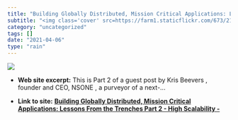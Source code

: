 ```yaml
---
title: "Building Globally Distributed, Mission Critical Applications: Lessons From the Trenches Part 2 - High Scalability -"
subtitle: "<img class='cover' src=https://farm1.staticflickr.com/673/21015670451_fb1075527a_m.jpg>"
category: "uncategorized"
tags: []
date: "2021-04-06"
type: "rain"
---
```

<img class="cover" src=https://farm1.staticflickr.com/673/21015670451_fb1075527a_m.jpg>



* **Web site excerpt:** This is Part 2 of a guest post by Kris Beevers , founder and CEO, NSONE , a purveyor of a next-...

* **Link to site:** **[Building Globally Distributed, Mission Critical Applications: Lessons From the Trenches Part 2 - High Scalability -](http://highscalability.com/blog/2015/9/2/building-globally-distributed-mission-critical-applications.html)**